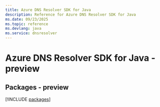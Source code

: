 ```yaml
---
title: Azure DNS Resolver SDK for Java
description: Reference for Azure DNS Resolver SDK for Java
ms.date: 09/23/2025
ms.topic: reference
ms.devlang: java
ms.service: dnsresolver
---
```

# Azure DNS Resolver SDK for Java - preview
## Packages - preview
[!INCLUDE [packages](dns-resolver-index.md)]